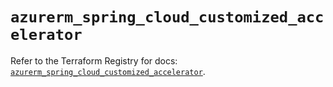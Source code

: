 # `azurerm_spring_cloud_customized_accelerator`

Refer to the Terraform Registry for docs: [`azurerm_spring_cloud_customized_accelerator`](https://registry.terraform.io/providers/hashicorp/azurerm/4.34.0/docs/resources/spring_cloud_customized_accelerator).
